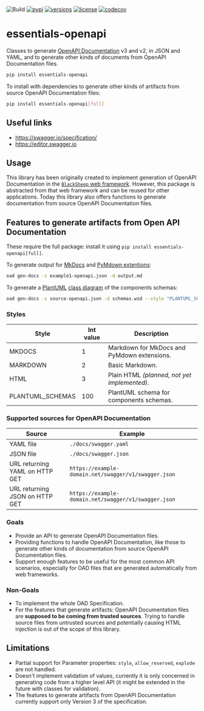 ![Build](https://github.com/Neoteroi/essentials-openapi/workflows/Build/badge.svg)
[![pypi](https://img.shields.io/pypi/v/essentials-openapi.svg)](https://pypi.python.org/pypi/essentials-openapi)
[![versions](https://img.shields.io/pypi/pyversions/essentials-openapi.svg)](https://github.com/neoteroi/essentials-openapi)
[![license](https://img.shields.io/github/license/neoteroi/essentials-openapi.svg)](https://github.com/neoteroi/essentials-openapi/blob/main/LICENSE)
[![codecov](https://codecov.io/gh/Neoteroi/essentials-openapi/branch/main/graph/badge.svg?token=WEZ8YECJDF)](https://codecov.io/gh/Neoteroi/essentials-openapi)

# essentials-openapi

Classes to generate [OpenAPI Documentation](https://swagger.io/specification/)
v3 and v2, in JSON and YAML, and to generate other kinds of documents from
OpenAPI Documentation files.

```bash
pip install essentials-openapi
```

To install with dependencies to generate other kinds of artifacts from source
OpenAPI Documentation files:

```bash
pip install essentials-openapi[full]
```

## Useful links

* https://swagger.io/specification/
* https://editor.swagger.io

## Usage
This library has been originally created to implement generation of OpenAPI Documentation
in the [`BlackSheep` web framework](https://github.com/RobertoPrevato/BlackSheep).
However, this package is abstracted from that web framework and can be reused for other
applications. Today this library also offers functions to generate documentation from
source OpenAPI Documentation files.

## Features to generate artifacts from Open API Documentation

These require the full package: install it using `pip install essentials-openapi[full]`.

To generate output for [MkDocs](https://www.mkdocs.org) and [PyMdown extentions](https://facelessuser.github.io/pymdown-extensions/):

```bash
oad gen-docs -s example1-openapi.json -d output.md
```

To generate a [PlantUML](https://plantuml.com) [class
diagram](https://plantuml.com/class-diagram) of the components schemas:

```bash
oad gen-docs -s source-openapi.json -d schemas.wsd --style "PLANTUML_SCHEMAS"
```

### Styles

| Style            | Int value | Description                                  |
| ---------------- | --------- | -------------------------------------------- |
| MKDOCS           | 1         | Markdown for MkDocs and PyMdown extensions.  |
| MARKDOWN         | 2         | Basic Markdown.                              |
| HTML             | 3         | Plain HTML _(planned, not yet implemented)_. |
| PLANTUML_SCHEMAS | 100       | PlantUML schema for components schemas.      |

### Supported sources for OpenAPI Documentation

| Source                         | Example                                              |
| ------------------------------ | ---------------------------------------------------- |
| YAML file                      | `./docs/swagger.yaml`                                |
| JSON file                      | `./docs/swagger.json`                                |
| URL returning YAML on HTTP GET | `https://example-domain.net/swagger/v1/swagger.json` |
| URL returning JSON on HTTP GET | `https://example-domain.net/swagger/v1/swagger.json` |

### Goals

* Provide an API to generate OpenAPI Documentation files.
* Providing functions to handle OpenAPI Documentation, like those to generate
  other kinds of documentation from source OpenAPI Documentation files.
* Support enough features to be useful for the most common API scenarios,
  especially for OAD files that are generated automatically from web frameworks.

### Non-Goals

* To implement the whole OAD Specification.
* For the features that generate artifacts: OpenAPI Documentation files are
  **supposed to be coming from trusted sources**. Trying to handle source files
  from untrusted sources and potentially causing HTML injection is out of the
  scope of this library.

## Limitations

* Partial support for Parameter properties: `style`, `allow_reserved`, `explode`
  are not handled.
* Doesn't implement validation of values, currently it is only concerned in generating
  code from a higher level API (it might be extended in the future with classes for
  validation).
* The features to generate artifacts from OpenAPI Documentation currently
  support only Version 3 of the specification.
